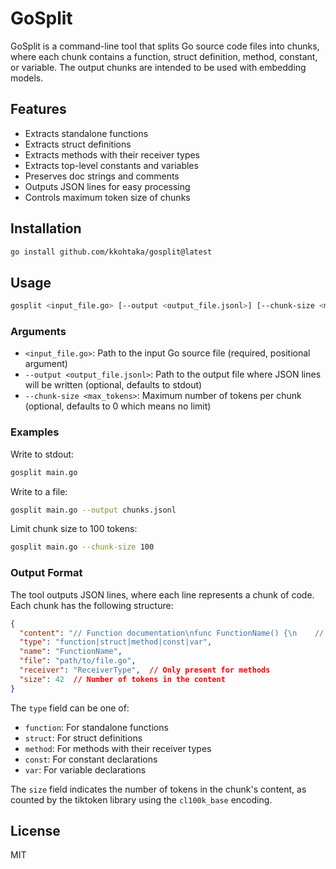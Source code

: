 # GoSplit

GoSplit is a command-line tool that splits Go source code files into chunks, where each chunk contains a function, struct definition, method, constant, or variable. The output chunks are intended to be used with embedding models.

## Features

- Extracts standalone functions
- Extracts struct definitions
- Extracts methods with their receiver types
- Extracts top-level constants and variables
- Preserves doc strings and comments
- Outputs JSON lines for easy processing
- Controls maximum token size of chunks

## Installation

```bash
go install github.com/kkohtaka/gosplit@latest
```

## Usage

```bash
gosplit <input_file.go> [--output <output_file.jsonl>] [--chunk-size <max_tokens>]
```

### Arguments

- `<input_file.go>`: Path to the input Go source file (required, positional argument)
- `--output <output_file.jsonl>`: Path to the output file where JSON lines will be written (optional, defaults to stdout)
- `--chunk-size <max_tokens>`: Maximum number of tokens per chunk (optional, defaults to 0 which means no limit)

### Examples

Write to stdout:
```bash
gosplit main.go
```

Write to a file:
```bash
gosplit main.go --output chunks.jsonl
```

Limit chunk size to 100 tokens:
```bash
gosplit main.go --chunk-size 100
```

### Output Format

The tool outputs JSON lines, where each line represents a chunk of code. Each chunk has the following structure:

```json
{
  "content": "// Function documentation\nfunc FunctionName() {\n    // function body\n}",
  "type": "function|struct|method|const|var",
  "name": "FunctionName",
  "file": "path/to/file.go",
  "receiver": "ReceiverType",  // Only present for methods
  "size": 42  // Number of tokens in the content
}
```

The `type` field can be one of:
- `function`: For standalone functions
- `struct`: For struct definitions
- `method`: For methods with their receiver types
- `const`: For constant declarations
- `var`: For variable declarations

The `size` field indicates the number of tokens in the chunk's content, as counted by the tiktoken library using the `cl100k_base` encoding.

## License

MIT
